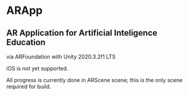 # ARApp
## AR Application for Artificial Inteligence Education
via ARFoundation with Unity 2020.3.2f1 LTS

iOS is not yet supported.

All progress is currently done in ARScene scene; this is the only scene required for build.
 